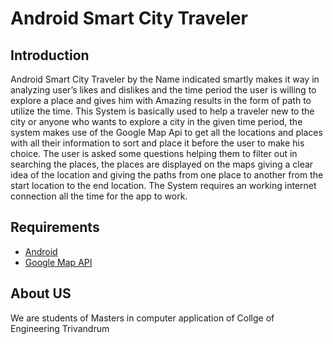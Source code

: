 # Android Smart City Traveler

## Introduction
Android Smart City Traveler by the Name indicated smartly makes it way
in analyzing user’s likes and dislikes and the time period the user is willing to explore
a place and gives him with Amazing results in the form of path to utilize the time.
This System is basically used to help a traveler new to the city or anyone who wants
to explore a city in the given time period, the system makes use of the Google Map
Api to get all the locations and places with all their information to sort and place it
before the user to make his choice. The user is asked some questions helping them to
filter out in searching the places, the places are displayed on the maps giving a clear
idea of the location and giving the paths from one place to another from the start
location to the end location. The System requires an working internet connection
all the time for the app to work.

## Requirements

- [Android](https://developer.android.com/studio)
- [Google Map API](https://developers.google.com/maps/documentation)

## About US

We are students of Masters in computer application of Collge of Engineering Trivandrum
